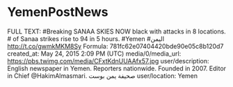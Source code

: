 # YemenPostNews

FULL TEXT: #Breaking SANAA SKIES NOW black with attacks in 8 locations. # of Sanaa strikes rise to 94 in 5 hours. #Yemen #اليمن http://t.co/gwmkMKM8Sy
Formula: 781fc62e07404420bde90e05c8b120d7
created_at: May 24, 2015 2:09 PM (UTC)
media/0/media_url: https://pbs.twimg.com/media/CFxtKdnUUAAfx57.jpg
user/description: English newspaper in Yemen. Reporters nationwide. Founded in 2007. Editor in Chief @HakimAlmasmari. صحيفة يمن بوست
user/location: Yemen